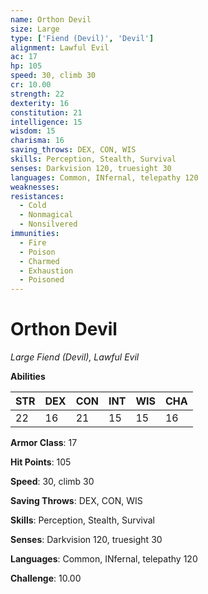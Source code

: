 ```yaml
---
name: Orthon Devil
size: Large
type: ['Fiend (Devil)', 'Devil']
alignment: Lawful Evil
ac: 17
hp: 105
speed: 30, climb 30
cr: 10.00
strength: 22
dexterity: 16
constitution: 21
intelligence: 15
wisdom: 15
charisma: 16
saving_throws: DEX, CON, WIS
skills: Perception, Stealth, Survival
senses: Darkvision 120, truesight 30
languages: Common, INfernal, telepathy 120
weaknesses:
resistances:
  - Cold
  - Nonmagical
  - Nonsilvered
immunities:
  - Fire
  - Poison
  - Charmed
  - Exhaustion
  - Poisoned
---
```


# Orthon Devil

*Large Fiend (Devil), Lawful Evil*

**Abilities**

| STR | DEX | CON | INT | WIS | CHA |
| --- | --- | --- | --- | --- | --- |
| 22 | 16 | 21 | 15 | 15 | 16 |

**Armor Class**: 17

**Hit Points**: 105

**Speed**: 30, climb 30

**Saving Throws**: DEX, CON, WIS

**Skills**: Perception, Stealth, Survival

**Senses**: Darkvision 120, truesight 30

**Languages**: Common, INfernal, telepathy 120

**Challenge**: 10.00

